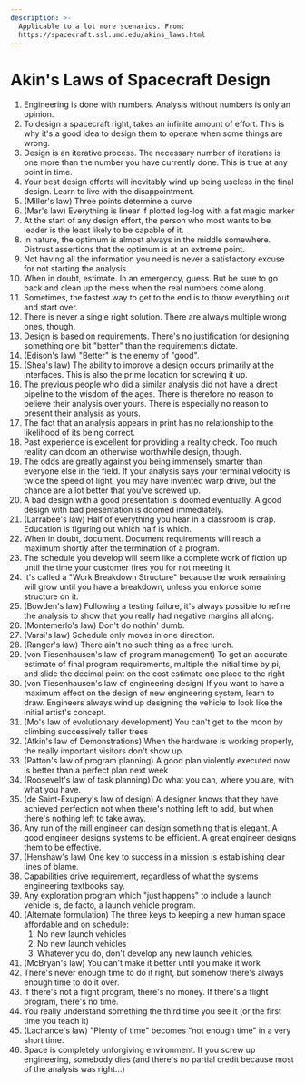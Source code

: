 ```yaml
---
description: >-
  Applicable to a lot more scenarios. From:
  https://spacecraft.ssl.umd.edu/akins_laws.html
---
```


# Akin's Laws of Spacecraft Design

1. Engineering is done with numbers. Analysis without numbers is only an opinion.
2. To design a spacecraft right, takes an infinite amount of effort. This is why it's a good idea to design them to operate when some things are wrong.
3. Design is an iterative process. The necessary number of iterations is one more than the number you have currently done. This is true at any point in time.
4. Your best design efforts will inevitably wind up being useless in the final design. Learn to live with the disappointment.
5. (Miller's law) Three points determine a curve
6. (Mar's law) Everything is linear if plotted log-log with a fat magic marker
7. At the start of any design effort, the person who most wants to be leader is the least likely to be capable of it.
8. In nature, the optimum is almost always in the middle somewhere. Distrust assertions that the optimum is at an extreme point.
9. Not having all the information you need is never a satisfactory excuse for not starting the analysis.
10. When in doubt, estimate. In an emergency, guess. But be sure to go back and clean up the mess when the real numbers come along.
11. Sometimes, the fastest way to get to the end is to throw everything out and start over.
12. There is never a single right solution. There are always multiple wrong ones, though.
13. Design is based on requirements. There's no justification for designing something one bit "better" than the requirements dictate.
14. (Edison's law) "Better" is the enemy of "good".
15. (Shea's law) The ability to improve a design occurs primarily at the interfaces. This is also the prime location for screwing it up.
16. The previous people who did a similar analysis did not have a direct pipeline to the wisdom of the ages. There is therefore no reason to believe their analysis over yours. There is especially no reason to present their analysis as yours.
17. The fact that an analysis appears in print has no relationship to the likelihood of its being correct.
18. Past experience is excellent for providing a reality check. Too much reality can doom an otherwise worthwhile design, though.
19. The odds are greatly against you being immensely smarter than everyone else in the field. If your analysis says your terminal velocity is twice the speed of light, you may have invented warp drive, but the chance are a lot better that you've screwed up.
20. A bad design with a good presentation is doomed eventually. A good design with bad presentation is doomed immediately.
21. (Larrabee's law) Half of everything you hear in a classroom is crap. Education is figuring out which half is which.
22. When in doubt, document. Document requirements will reach a maximum shortly after the termination of a program.
23. The schedule you develop will seem like a complete work of fiction up until the time your customer fires you for not meeting it.
24. It's called a "Work Breakdown Structure" because the work remaining will grow until you have a breakdown, unless you enforce some structure on it.
25. (Bowden's law) Following a testing failure, it's always possible to refine the analysis to show that you really had negative margins all along.
26. (Montemerlo's law) Don't do nothin' dumb.
27. (Varsi's law) Schedule only moves in one direction.
28. (Ranger's law) There ain't no such thing as a free lunch.
29. (von Tiesenhausen's law of program management) To get an accurate estimate of final program requirements, multiple the initial time by pi, and slide the decimal point on the cost estimate one place to the right
30. (von Tiesenhausen's law of engineering design) If you want to have a maximum effect on the design of new engineering system, learn to draw. Engineers always wind up designing the vehicle to look like the initial artist's concept.
31. (Mo's law of evolutionary development) You can't get to the moon by climbing successively taller trees
32. (Atkin's law of Demonstrations) When the hardware is working properly, the really important visitors don't show up.
33. (Patton's law of program planning) A good plan violently executed now is better than a perfect plan next week
34. (Roosevelt's law of task planning) Do what you can, where you are, with what you have.
35. (de Saint-Exupery's law of design) A designer knows that they have achieved perfection not when there's nothing left to add, but when there's nothing left to take away.
36. Any run of the mill engineer can design something that is elegant. A good engineer designs systems to be efficient. A great engineer designs them to be effective.
37. (Henshaw's law) One key to success in a mission is establishing clear lines of blame.
38. Capabilities drive requirement, regardless of what the systems engineering textbooks say.
39. Any exploration program which "just happens" to include a launch vehicle is, de facto, a launch vehicle program.
40. (Alternate formulation) The three keys to keeping a new human space affordable and on schedule:
    1. No new launch vehicles
    2. No new launch vehicles
    3. Whatever you do, don't develop any new launch vehicles.
41. (McBryan's law) You can't make it better until you make it work
42. There's never enough time to do it right, but somehow there's always enough time to do it over.
43. If there's not a flight program, there's no money. If there's a flight program, there's no time.
44. You really understand something the third time you see it (or the first time you teach it)
45. (Lachance's law) "Plenty of time" becomes "not enough time" in a very short time.
46. Space is completely unforgiving environment. If you screw up engineering, somebody dies (and there's no partial credit because most of the analysis was right...)
